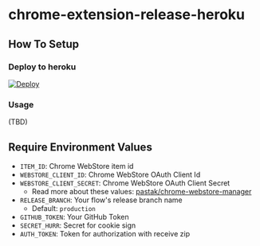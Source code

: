 # chrome-extension-release-heroku

## How To Setup

### Deploy to heroku

[![Deploy](https://www.herokucdn.com/deploy/button.svg)](https://heroku.com/deploy)

### Usage

(TBD)

## Require Environment Values

- `ITEM_ID`: Chrome WebStore item id
- `WEBSTORE_CLIENT_ID`: Chrome WebStore OAuth Client Id
- `WEBSTORE_CLIENT_SECRET`: Chrome WebStore OAuth Client Secret
  - Read more about these values: [pastak/chrome-webstore-manager](https://github.com/pastak/chrome-webstore-manager)
- `RELEASE_BRANCH`: Your flow's release branch name
  - Default: `production`
- `GITHUB_TOKEN`: Your GitHub Token
- `SECRET_HURR`: Secret for cookie sign
- `AUTH_TOKEN`: Token for authorization with receive zip
